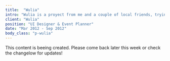 ```yaml
---
title:  "Wulia"
intro: "Wulia is a proyect from me and a couple of local friends, trying to connect the dots in Cordoba’s startup environment, the city where we live."
client: "Wulia"
position: "UI Designer & Event Planner"
date: "Mar 2012 - Sep 2012"
body_class: "p-wulia"
---
```


This content is beeing created. Please come back later this week or check the changelow for updates!
